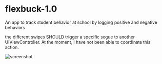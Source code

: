 # flexbuck-1.0
An app to track student behavior at school by logging positive and negative behaviors

the different swipes SHOULD trigger a specific segue to another UIVIewController. At the moment, I have not been able to coordinate this action.

![screenshot](https://cloud.githubusercontent.com/assets/11927517/8330924/d91abdb4-1a52-11e5-90f7-33845a7f0813.gif)
